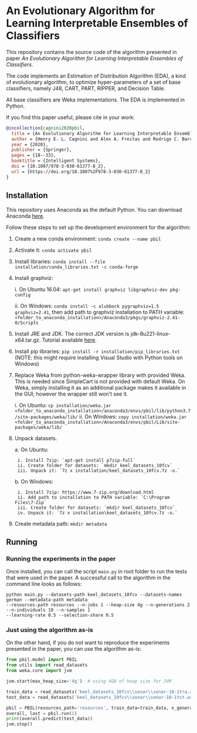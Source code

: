 # An Evolutionary Algorithm for Learning Interpretable Ensembles of Classifiers

This repository contains the source code of the algorithm presented in paper _An Evolutionary Algorithm for Learning 
Interpretable Ensembles of Classifiers_.

The code implements an Estimation of Distribution Algorithm (EDA), a kind of evolutionary algorithm, to optimize 
hyper-parameters of a set of base classifiers, namely J48, CART, PART, RIPPER, and Decision Table.

All base classifiers are Weka implementations. The EDA is implemented in Python.

If you find this paper useful, please cite in your work:

```bibtex
@incollection{cagnini2020pbil,
  title = {An Evolutionary Algorithm for Learning Interpretable Ensembles of Classifiers},
  author = {Henry E. L. Cagnini and Alex A. Freitas and Rodrigo C. Barros},
  year = {2020},	
  publisher = {Springer},	
  pages = {18--33},	
  booktitle = {Intelligent Systems},
  doi = {10.1007/978-3-030-61377-8_2},	
  url = {https://doi.org/10.1007%2F978-3-030-61377-8_2}
}
```

## Installation

This repository uses Anaconda as the default Python. You can download Anaconda 
[here](https://www.anaconda.com/products/individual).

Follow these steps to set up the development environment for the algorithm:

1. Create a new conda environment: `conda create --name pbil`
2. Activate it: `conda activate pbil`
3. Install libraries: `conda install --file installation/conda_libraries.txt -c conda-forge` 
4. Install graphviz:

    i. On Ubuntu 16.04: `apt-get install graphviz libgraphviz-dev pkg-config`
    
    ii. On Windows: `conda install -c alubbock pygraphviz=1.5 graphviz=2.41`, then add path to graphviz installation to PATH variable: `<folder_to_anaconda_installation>/Anaconda3/pkgs/graphviz-2.41-0/Scripts`    
    
5. Install JRE and JDK. The correct JDK version is jdk-8u221-linux-x64.tar.gz. Tutorial available 
[here](https://www.javahelps.com/2017/09/install-oracle-jdk-9-on-linux.html).  
6. Install pip libraries: `pip install -r installation/pip_libraries.txt` (NOTE: this might require installing 
Visual Studio with Python tools on Windows)
7. Replace Weka from python-weka-wrapper library with provided Weka. This is needed since SimpleCart is not provided 
with default Weka. On Weka, simply installing it as an additional package makes it available in the GUI; however the 
wrapper still won't see it.

    i. On Ubuntu:  `cp installation/weka.jar <folder_to_anaconda_installation>/anaconda3/envs/pbil/lib/python3.7/site-packages/weka/lib/`
    ii. On Windows: `copy installation/weka.jar <folder_to_anaconda_installation>/Anaconda3/envs/pbil/Lib/site-packages/weka/lib/`
    
8. Unpack datasets. 

    a. On Ubuntu:
    
        i. Install 7zip: `apt-get install p7zip-full`
        ii. Create folder for datasets: `mkdir keel_datasets_10fcv`  
        iii. Unpack it: `7z x installation/keel_datasets_10fcv.7z -o.`
        
    b. On Windows:
    
        i. Install 7zip: https://www.7-zip.org/download.html
        ii. Add path to installation to PATH variable: `C:\Program Files\7-Zip`
        iii. Create folder for datasets: `mkdir keel_datasets_10fcv`
        iv. Unpack it: `7z x installation\keel_datasets_10fcv.7z -o.`
        
9. Create metadata path: `mkdir metadata`

## Running
  
### Running the experiments in the paper
  
Once installed, you can call the script `main.py` in root folder to run the tests that were used in the paper.
A successful call to the algorithm in the command line looks as follows:

```
python main.py --datasets-path keel_datasets_10fcv --datasets-names german --metadata-path metadata 
--resources-path resources --n-jobs 1 --heap-size 4g --n-generations 2 --n-individuals 10 --n-samples 1 
--learning-rate 0.5 --selection-share 0.5 
```
  
### Just using the algorithm as-is

On the other hand, if you do not want to reproduce the experiments presented in the paper, you can use the algorithm 
as-is:

```python
from pbil.model import PBIL
from utils import read_datasets
from weka.core import jvm

jvm.start(max_heap_size='4g')  # using 4GB of heap size for JVM

train_data = read_datasets('keel_datasets_10fcv\\sonar\\sonar-10-1tra.arff')
test_data = read_datasets('keel_datasets_10fcv\\sonar\\sonar-10-1tst.arff')

pbil = PBIL(resources_path='resources', train_data=train_data, n_generations=2, n_individuals=10)
overall, last = pbil.run(1)
print(overall.predict(test_data))
jvm.stop()
```
